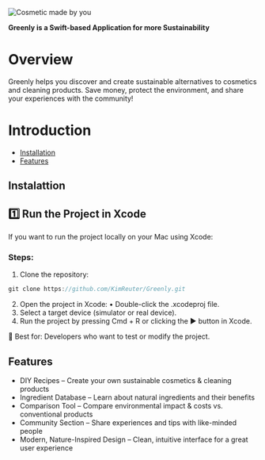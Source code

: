 ![Cosmetic made by you](https://github.com/user-attachments/assets/375f1e63-3284-49ca-a0ff-b55bd58ddb00)


****Greenly is a Swift-based Application for more Sustainability****

# Overview

Greenly helps you discover and create sustainable alternatives to cosmetics and cleaning products. Save money, protect the environment, and share your experiences with the community!

# Introduction
- [Installation](#installation)
- [Features](#features)

## Instalattion

## 1️⃣ Run the Project in Xcode

If you want to run the project locally on your Mac using Xcode:

### Steps:

1. Clone the repository:
```swift
git clone https://github.com/KimReuter/Greenly.git
```
2.	Open the project in Xcode:
	•	Double-click the .xcodeproj file.
3.	Select a target device (simulator or real device).
4.	Run the project by pressing Cmd + R or clicking the ▶️ button in Xcode.

🔹 Best for: Developers who want to test or modify the project.

## Features

- DIY Recipes – Create your own sustainable cosmetics & cleaning products
- Ingredient Database – Learn about natural ingredients and their benefits
- Comparison Tool – Compare environmental impact & costs vs. conventional products
- Community Section – Share experiences and tips with like-minded people
- Modern, Nature-Inspired Design – Clean, intuitive interface for a great user experience
